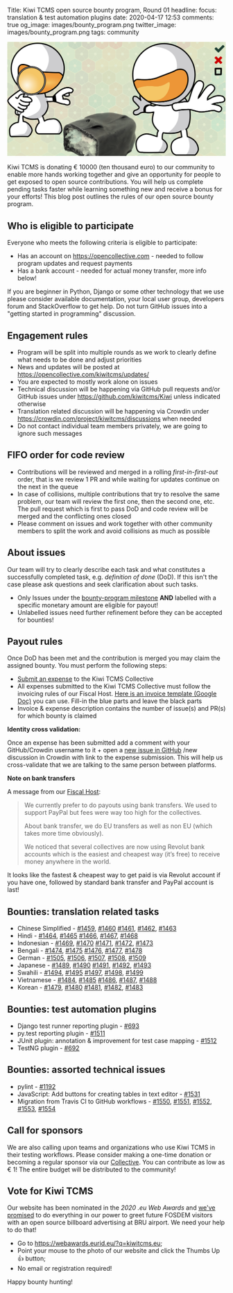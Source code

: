 Title: Kiwi TCMS open source bounty program, Round 01
headline: focus: translation & test automation plugins
date: 2020-04-17 12:53
comments: true
og_image: images/bounty_program.png
twitter_image: images/bounty_program.png
tags: community


<img src="/images/bounty_program.png"
    alt="bounty program banner"
    style="float:none">


Kiwi TCMS is donating € 10000 (ten thousand euro) to our community to enable more hands working
together and give an opportunity for people to get exposed to open source
contributions. You will help us complete pending tasks faster while
learning something new and receive a bonus for your efforts!
This blog post outlines the rules of our open source bounty program.


Who is eligible to participate
------------------------------

Everyone who meets the following criteria is eligible to participate:

- Has an account on <https://opencollective.com> - needed to follow program updates
  and request payments
- Has a bank account - needed for actual money transfer, more info below!

If you are beginner in Python, Django or some other technology that we use
please consider available documentation, your local user group, developers forum and
StackOverflow to get help. Do not turn GitHub issues into a
"getting started in programming" discussion.


Engagement rules
----------------

- Program will be split into multiple rounds as we work to clearly define
  what needs to be done and adjust priorities
- News and updates will be posted at <https://opencollective.com/kiwitcms/updates/>
- You are expected to mostly work alone on issues
- Technical discussion will be happening via GitHub pull requests and/or GitHub issues
  under <https://github.com/kiwitcms/Kiwi> unless indicated otherwise
- Translation related discussion will be happening via Crowdin under
  <https://crowdin.com/project/kiwitcms/discussions> when needed
- Do not contact individual team members privately, we are going to ignore such messages


FIFO order for code review
--------------------------

- Contributions will be reviewed and merged in a rolling *first-in-first-out* order,
  that is we review 1 PR and while waiting for updates continue on the next in the queue
- In case of collisions, multiple contributions that try to resolve the same problem,
  our team will review the first one, then the second one, etc. The pull request
  which is first to pass DoD and code review will be merged and the conflicting ones closed
- Please comment on issues and work together with other community members to
  split the work and avoid collisions as much as possible


About issues
------------

Our team will try to clearly describe each task and what constitutes a
successfully completed task, e.g. *definition of done* (DoD). If this isn't the case
please ask questions and seek clarification about such tasks.

- Only Issues under the [bounty-program milestone](https://github.com/kiwitcms/Kiwi/milestone/4)
  **AND** labelled with a specific monetary amount are eligible for payout!
- Unlabelled issues need further refinement before they can be accepted for bounties!

Payout rules
------------

Once DoD has been met and the contribution is merged you may claim the assigned bounty.
You must perform the following steps:

- [Submit an expense](https://opencollective.com/kiwitcms/expenses/new) to the
  Kiwi TCMS Collective
- All expenses submitted to the Kiwi TCMS Collective must follow the invoicing rules
  of our Fiscal Host.
  [Here is an invoice template (Google Doc)](https://docs.google.com/document/d/1-unqsnko4Eaza3fSuVAUFqvhMwe-h1V8jhruTDBjrUY/copy)
  you can use. Fill-in the blue parts and leave the black parts
- Invoice & expense description contains the number of issue(s) and PR(s) for which
  bounty is claimed

**Identity cross validation:**

Once an expense has been submitted add a comment with your GitHub/Crowdin username
to it + open a
[new issue in GitHub](https://github.com/kiwitcms/Kiwi/issues/new?assignees=atodorov&labels=&template=claim_bounty.md&title=)
/new discussion in Crowdin with link to
the expense submission. This will help us cross-validate that we are talking
to the same person between platforms.


**Note on bank transfers**

A message from our [Fiscal Host](https://opencollective.com/europe):

> We currently prefer to do payouts using bank transfers.
> We used to support PayPal but fees were way too high for the collectives.
>
> About bank transfer, we do EU transfers as well as non EU (which takes more time obviously).
>
> We noticed that several collectives are now using Revolut bank accounts which is the
> easiest and cheapest way (it’s free) to receive money anywhere in the world.


It looks like the fastest & cheapest way to get paid is via Revolut account if you have one,
followed by standard bank transfer and PayPal account is last!


Bounties: translation related tasks
-----------------------------------

- Chinese Simplified -
  [#1459](https://github.com/kiwitcms/Kiwi/issues/1459),
  [#1460](https://github.com/kiwitcms/Kiwi/issues/1460)
  [#1461](https://github.com/kiwitcms/Kiwi/issues/1461),
  [#1462](https://github.com/kiwitcms/Kiwi/issues/1462),
  [#1463](https://github.com/kiwitcms/Kiwi/issues/1463)
- Hindi -
  [#1464](https://github.com/kiwitcms/Kiwi/issues/1464),
  [#1465](https://github.com/kiwitcms/Kiwi/issues/1465)
  [#1466](https://github.com/kiwitcms/Kiwi/issues/1466),
  [#1467](https://github.com/kiwitcms/Kiwi/issues/1467),
  [#1468](https://github.com/kiwitcms/Kiwi/issues/1468)
- Indonesian -
  [#1469](https://github.com/kiwitcms/Kiwi/issues/1469),
  [#1470](https://github.com/kiwitcms/Kiwi/issues/1470)
  [#1471](https://github.com/kiwitcms/Kiwi/issues/1471),
  [#1472](https://github.com/kiwitcms/Kiwi/issues/1472),
  [#1473](https://github.com/kiwitcms/Kiwi/issues/1473)
- Bengali -
  [#1474](https://github.com/kiwitcms/Kiwi/issues/1474),
  [#1475](https://github.com/kiwitcms/Kiwi/issues/1475)
  [#1476](https://github.com/kiwitcms/Kiwi/issues/1476),
  [#1477](https://github.com/kiwitcms/Kiwi/issues/1477),
  [#1478](https://github.com/kiwitcms/Kiwi/issues/1478)
- German -
  [#1505](https://github.com/kiwitcms/Kiwi/issues/1505),
  [#1506](https://github.com/kiwitcms/Kiwi/issues/1506),
  [#1507](https://github.com/kiwitcms/Kiwi/issues/1507),
  [#1508](https://github.com/kiwitcms/Kiwi/issues/1508),
  [#1509](https://github.com/kiwitcms/Kiwi/issues/1509)
- Japanese -
  [#1489](https://github.com/kiwitcms/Kiwi/issues/1489),
  [#1490](https://github.com/kiwitcms/Kiwi/issues/1490)
  [#1491](https://github.com/kiwitcms/Kiwi/issues/1491),
  [#1492](https://github.com/kiwitcms/Kiwi/issues/1492),
  [#1493](https://github.com/kiwitcms/Kiwi/issues/1493)
- Swahili -
  [#1494](https://github.com/kiwitcms/Kiwi/issues/1494),
  [#1495](https://github.com/kiwitcms/Kiwi/issues/1495)
  [#1497](https://github.com/kiwitcms/Kiwi/issues/1497),
  [#1498](https://github.com/kiwitcms/Kiwi/issues/1498),
  [#1499](https://github.com/kiwitcms/Kiwi/issues/1499)
- Vietnamese -
  [#1484](https://github.com/kiwitcms/Kiwi/issues/1484),
  [#1485](https://github.com/kiwitcms/Kiwi/issues/1485)
  [#1486](https://github.com/kiwitcms/Kiwi/issues/1486),
  [#1487](https://github.com/kiwitcms/Kiwi/issues/1487),
  [#1488](https://github.com/kiwitcms/Kiwi/issues/1488)
- Korean -
  [#1479](https://github.com/kiwitcms/Kiwi/issues/1479),
  [#1480](https://github.com/kiwitcms/Kiwi/issues/1480)
  [#1481](https://github.com/kiwitcms/Kiwi/issues/1481),
  [#1482](https://github.com/kiwitcms/Kiwi/issues/1482),
  [#1483](https://github.com/kiwitcms/Kiwi/issues/1483)


Bounties: test automation plugins
---------------------------------

- Django test runner reporting plugin -
  [#693](https://github.com/kiwitcms/Kiwi/issues/693)
- py.test reporting plugin - [#1511](https://github.com/kiwitcms/Kiwi/issues/1511)
- JUnit plugin: annotation & improvement for test case mapping -
  [#1512](https://github.com/kiwitcms/Kiwi/issues/1512)
- TestNG plugin -
  [#692](https://github.com/kiwitcms/Kiwi/issues/692)


Bounties: assorted technical issues
-----------------------------------

- pylint -
  [#1192](https://github.com/kiwitcms/Kiwi/issues/1192)
- JavaScript: Add buttons for creating tables in text editor -
  [#1531](https://github.com/kiwitcms/Kiwi/issues/1531)
- Migration from Travis CI to GitHub workflows -
  [#1550](https://github.com/kiwitcms/Kiwi/issues/1550),
  [#1551](https://github.com/kiwitcms/Kiwi/issues/1551),
  [#1552](https://github.com/kiwitcms/Kiwi/issues/1552),
  [#1553](https://github.com/kiwitcms/Kiwi/issues/1553),
  [#1554](https://github.com/kiwitcms/Kiwi/issues/1554)


Call for sponsors
-----------------

We are also calling upon teams and organizations who use Kiwi TCMS in their
testing workflows. Please consider making a one-time donation or
becoming a regular sponsor via our
[Collective](https://opencollective.com/kiwitcms#section-contribute).
You can contribute as low as € 1! The entire budget will be distributed to the community!


Vote for Kiwi TCMS
------------------

Our website has been nominated in the *2020 .eu Web Awards* and
[we've promised]({filename}2020-04-09-eu-web-awards-vote-for-us.markdown)
to do everything in our power to greet future FOSDEM visitors with
an open source billboard advertising at BRU airport. We need your help
to do that!

- Go to <https://webawards.eurid.eu/?q=kiwitcms.eu>;
- Point your mouse to the photo of our website and click the Thumbs Up &#128077; button;
- No email or registration required!


Happy bounty hunting!
